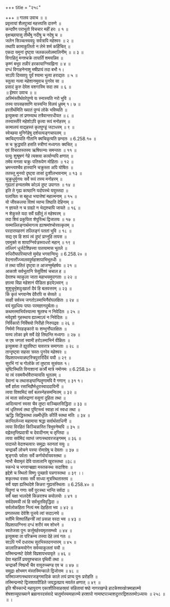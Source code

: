 +++
title = "२५८"

+++
॥ गालव उवाच ॥ ॥  
प्रवृत्तायां शैलपुत्र्यां महत्तपसि दारुणे ॥  
कन्दर्पेण पराभूतो विचचार महीं हरः ॥ १ ॥  
वृक्षच्छायासु तीर्थेषु नदीषु च नदेषु च ॥  
जलेन सिञ्चत्स्ववपुः सर्वत्रापि महेश्वरः ॥ २ ॥  
तथापि कामाकुलितो न लेभे शर्म कर्हिचित् ॥  
एकदा यमुनां दृष्ट्वा जलकल्लोलमालिनीम् ॥ ॥ ३ ॥  
विगाहितुं मनश्चक्रे तापार्तिं शमयन्निव ॥  
कृष्णं बभूव तन्नीरं हरकायाग्निवह्निना ॥ ४ ॥  
दग्धं विगाहनेनाशु मषीप्रायं तदा बभौ १।  
साऽपि दिव्यवपुः पूर्वं श्यामा भूत्वा हराद्यतः ॥ ५ ॥  
स्तुत्वा नत्वा महेशानमुवाच पुनरेव सा ॥  
प्रसादं कुरु देवेश वशगास्मि सदा तव ॥ ६ ॥  
॥ ईश्वर उवाच ॥ ॥  
अस्मिंस्तीर्थवरेपुण्ये यः स्नास्यति नरो भुवि ॥  
तस्य पापसहस्राणि यास्यन्ति विलयं ध्रुवम् १। ७ ॥  
हरतीर्थमिति ख्यातं पुण्यं लोके भविष्यति ॥  
इत्युक्त्वा तां प्रणम्याथ तत्रैवान्तरधीयत ॥ ८ ॥  
तस्यास्तीरे महेशोऽपि कृत्वा रूपं मनोहरम् ॥  
कामालयं वाद्यहस्तं कृतपुण्ड्रं जटाधरम् ॥ ९ ॥  
स्वेच्छया मुनिगेहेषु दर्शयत्यङ्गचापलम् ॥  
क्वचिद्गायति गीतानि क्वचिन्नृत्यति छन्दतः ॥ 6.258.१० ॥  
स च क्रुद्ध्यति हसति स्त्रीणां मध्यगतः क्वचित् ॥  
एवं विचरतस्तस्य ऋषिपत्न्यः समन्ततः ॥ ११ ॥  
पत्युः शुश्रूषणं गेहे त्यक्त्वा कार्याण्यपि क्षणात् ॥  
तमेव मनसा चक्रुः पतिरूपेण मोहिताः ॥ १२ ॥  
भ्रमन्त्यश्चैव हास्यानि चक्रुस्ता अपि योषितः ॥  
ततस्तु मुनयो दृष्ट्वा तासां दुःशीलभावनाम् ॥ १३ ॥  
चुक्रुधुर्मुनयः सर्वे रूपं तस्य मनोहरम् ॥  
गृह्यतां हन्यतामेष कोऽयं दुष्ट उपागतः ॥ १४ ॥  
इति ते गृह्य काष्ठानि यदोपस्थे ययुस्तदा ॥  
पलायितः स बहुधा भयात्तेषां महात्मनाम् ॥ १५ ॥  
यो जीवकलया विश्वं व्याप्य तिष्ठति देहिनाम् ॥  
न ज्ञायते न च ग्राह्यो न भेद्यश्चापि जायते ॥ १६ ॥  
न शेकुस्ते यदा सर्वे ग्रहीतुं तं महेश्वरम् ॥  
तदा शिवं प्रकुपिता शेपुरित्थं द्विजातयः ॥ १७ ॥  
यस्माल्लिङ्गार्थमागत्य ह्याश्रमांश्चोरवत्कृतम् ॥  
परदारापहरणं तल्लिङ्गं पततां भुवि ॥ १८ ॥  
सद्य एव हि शापं त्वं दुष्टं प्राप्नुहि तापस ॥  
एवमुक्ते स शापाग्निर्वज्ररूपधरो महान् ॥ १९ ॥  
तल्लिगं धूर्जटेश्छित्त्वा पातयामास भूतले ॥  
रुधिरौघपरिव्याप्तो मुमोह भगवान्विभुः ॥ 6.258.२० ॥  
वेदनार्त्तोज्ज्वलवपुर्महाशापाभिभूतधीः ॥  
तं तथा पतितं दृष्ट्वा त आजग्मुर्महर्षयः ॥ २१ ॥  
आकाशे सर्वभूतानि त्रेसुर्विश्वं चचाल ह ॥  
देवाश्च व्याकुला जाता महाभयमुपागताः ॥ २२ ॥  
ज्ञात्वा विप्रा महेशानं पीडिता हृदयेऽभवन् ॥  
शुशुचुर्भृशदुःखार्ता दैवं हि बलवत्तरम् ॥ २३ ॥  
किं कृतं भगवानेष देवैरपि स सेव्यते ॥  
साक्षी सर्वस्य जगतोऽस्माभिर्नैवोपलक्षितः ॥ २४ ॥  
वयं मूढधियः पापाः परमज्ञानदुर्बलाः॥  
कथमस्माभिर्यस्यात्मा श्रुतश्च न निवेदितः ॥ २५ ॥  
मयेदृशो गृहस्थाय ह्यात्माऽयं न निवेदितः ॥  
निर्विकारो निर्विषयो निरीहो निरुपद्रवः ॥ २६ ॥  
निर्ममो निरहङ्कारो यः शम्भुर्नोपलक्षितः ॥  
यस्य लोका इमे सर्वे देहे तिष्ठन्ति मध्यगाः ॥ २७ ॥  
स एष जगतां स्वामी हरोऽस्माभिर्न वीक्षितः ॥  
इत्युक्त्वा ते ह्युपविष्टा यावत्तत्र समागताः ॥ २८ ॥  
तान्दृष्ट्वा सहसा त्रस्तः पुनरेव महेश्वरः ॥  
विप्रशापभयान्नष्टस्त्रिपुरारिर्दिवं ययौ ॥ २९ ॥  
सुरभिं गां च गोलोके तां तुष्टाव सुसंयतः १।  
सृष्टिस्थिति विनाशानां कर्त्र्यै मात्रे नमोनमः ॥ 6.258.३० ॥  
या त्वं रसमयैर्भावैराप्यायसि भूतलम् ॥  
देवानां च तथासङ्घान्पितॄणामपि वै गणान् ॥ ३१ १।  
सर्वै र्ज्ञाता रसाभिज्ञैर्मधुरास्वाददायिनी ॥  
त्वया विश्वमिदं सर्वं बलस्नेहसमन्वितम् ॥ ३२ ॥  
त्वं माता सर्वरुद्राणां वसूनां दुहिता तथा ॥  
आदित्यानां स्वसा चैव तुष्टा वाञ्च्छितसिद्धिदा ॥ ३३ ॥  
त्वं धृतिस्त्वं तथा पुष्टिस्त्वं स्वाहा त्वं स्वधा तथा ॥  
ऋद्धिः सिद्धिस्तथा लक्ष्मीर्धृतिः कीर्ति स्तथा मतिः ॥ ३४ ॥  
कान्तिर्लज्जा महामाया श्रद्धा सर्वार्थसाधिनी ॥  
त्वया विरहितं किञ्चिन्नास्ति त्रिभुवनेष्वपि ॥ ३५ ॥  
वह्नेस्तृप्तिप्रदात्री च देवादीनाम् च तृप्तिदा ॥  
त्वया सर्वमिदं व्याप्तं जगत्स्थावरजङ्गमम् ॥ ३६ ॥  
पादास्ते वेदाश्चत्वारः समुद्राः स्तनतां ययुः ॥  
चन्द्रार्कौ लोचने यस्या रोमाग्रेषु च देवताः ॥ ३७ ॥  
शृङ्गयोः पर्वताः सर्वे कर्णयोर्वायवस्तथा ॥  
नाभौ चैवामृतं देवि पातालानि खुरास्तथा ॥३८॥  
स्कन्धे च भगवान्ब्रह्मा मस्तकस्थः सदाशिवः ॥  
हृद्देशे च स्थितो विष्णुः पुच्छाग्रे पन्नगास्तथा ॥ ३९ ।।  
शकृत्स्था वसवः सर्वे साध्या मूत्रस्थितास्तव ॥  
सर्वे यज्ञा ह्यस्थिदेशे किन्नरा गुह्यसंस्थिताः ॥ 6.258.४० ॥  
पितॄणां च गणाः सर्वे पुरःस्था भान्ति सर्वदा ॥  
सर्वे यक्षा भालदेशे किन्नराश्च कपोलयोः ॥ ४१ ॥  
सर्वदेवमयी त्वं हि सर्वभूतविवृद्धिदा ॥  
सर्वलोकहिता नित्यं मम देहहिता भव ॥ ४२ ॥  
प्रणतस्तव देवेशि पूजये त्वां सदाऽनघे ॥  
स्तौमि विश्वार्तिहन्त्रीं त्वां प्रसन्ना वरदा भव ॥ ४३ ॥  
विप्रशापाग्निना दग्धं शरीरं मम शोभने ॥  
स्वतेजसा पुनः कर्त्तुमर्हस्यमृतसम्भवे ॥ ४४ ॥  
इत्युक्त्वा ता परिक्रम्य तस्या देहे लयं गतः ॥  
साऽपि गर्भे दधाराथ सुरभिस्तदनन्तरम् ॥ ४५ ॥  
कालातिक्रमयोगेन सर्वव्याकुलतां ययौ ॥  
यस्मिन्प्रनष्टे देवेशे विप्रशापभयावृते ॥ ४६ ॥  
देवा महार्तिं प्रययुश्चचाल पृथिवी तथा ॥  
चन्द्रार्कौ निष्प्रभौ चैव वायुरुच्चण्ड एव च ॥ ४७ ॥  
समुद्राः क्षोभमग मंस्तस्मिन्काले द्विजोत्तम ॥ ४८ ॥  
यस्मिञ्जगत्स्थावरजङ्गमादिकं काले लयं प्राप्य पुनः प्ररोहति ॥  
तस्मिन्प्रनष्टे द्विजशापपीडिते जयद्धतप्राय मवर्तत क्षणात् ॥ ४९ ॥  
इति श्रीस्कान्दे महापुराण एकाशीतिसाहस्र्यां संहितायां षष्ठे नागरखण्डे हाटकेश्वरक्षेत्रमाहात्म्ये शेषशाय्युपाख्याने ब्रह्मनारदसंवादे चातुर्मास्यमाहात्म्ये हरशापो नामाष्टपञ्चाशदुत्तरद्विशततमोऽध्यायः ॥ २५८ ॥ ॥ ।
